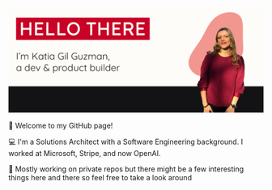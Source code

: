 ![banner](banner_github.jpg)

👋 Welcome to my GitHub page!

💻 I'm a Solutions Architect with a Software Engineering background. I worked at Microsoft, Stripe, and now OpenAI. 

🔎 Mostly working on private repos but there might be a few interesting things here and there so feel free to take a look around
